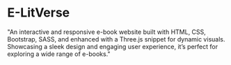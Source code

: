 # E-LitVerse
"An interactive and responsive e-book website built with HTML, CSS, Bootstrap, SASS, and enhanced with a Three.js snippet for dynamic visuals. Showcasing a sleek design and engaging user experience, it’s perfect for exploring a wide range of e-books."
